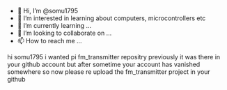 - 👋 Hi, I’m @somu1795
- 👀 I’m interested in learning about computers, microcontrollers etc
- 🌱 I’m currently learning ...
- 💞️ I’m looking to collaborate on ...
- 📫 How to reach me ...

<!---
somu1795/somu1795 is a ✨ special ✨ repository because its `README.md` (this file) appears on your GitHub profile.
You can click the Preview link to take a look at your changes.
--->
hi somu1795 i wanted pi fm_transmitter repositry
previously it was there in your github account but after sometime your account has vanished somewhere so now please re upload the fm_transmitter project in your github
